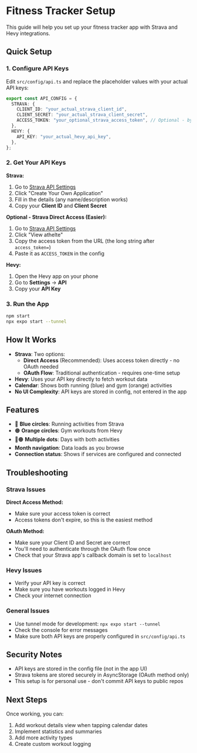# Fitness Tracker Setup

This guide will help you set up your fitness tracker app with Strava and Hevy integrations.

## Quick Setup

### 1. Configure API Keys

Edit `src/config/api.ts` and replace the placeholder values with your actual API keys:

```typescript
export const API_CONFIG = {
  STRAVA: {
    CLIENT_ID: "your_actual_strava_client_id",
    CLIENT_SECRET: "your_actual_strava_client_secret",
    ACCESS_TOKEN: "your_optional_strava_access_token", // Optional - bypasses OAuth
  },
  HEVY: {
    API_KEY: "your_actual_hevy_api_key",
  },
};
```

### 2. Get Your API Keys

**Strava:**

1. Go to [Strava API Settings](https://www.strava.com/settings/api)
2. Click "Create Your Own Application"
3. Fill in the details (any name/description works)
4. Copy your **Client ID** and **Client Secret**

**Optional - Strava Direct Access (Easier):**

1. Go to [Strava API Settings](https://www.strava.com/settings/api)
2. Click "View athelte"
3. Copy the access token from the URL (the long string after `access_token=`)
4. Paste it as `ACCESS_TOKEN` in the config

**Hevy:**

1. Open the Hevy app on your phone
2. Go to **Settings** → **API**
3. Copy your **API Key**

### 3. Run the App

```bash
npm start
npx expo start --tunnel
```

## How It Works

- **Strava**: Two options:
  - **Direct Access** (Recommended): Uses access token directly - no OAuth needed
  - **OAuth Flow**: Traditional authentication - requires one-time setup
- **Hevy**: Uses your API key directly to fetch workout data
- **Calendar**: Shows both running (blue) and gym (orange) activities
- **No UI Complexity**: API keys are stored in config, not entered in the app

## Features

- 🔵 **Blue circles**: Running activities from Strava
- 🟠 **Orange circles**: Gym workouts from Hevy
- 🔵🟠 **Multiple dots**: Days with both activities
- **Month navigation**: Data loads as you browse
- **Connection status**: Shows if services are configured and connected

## Troubleshooting

### Strava Issues

**Direct Access Method:**

- Make sure your access token is correct
- Access tokens don't expire, so this is the easiest method

**OAuth Method:**

- Make sure your Client ID and Secret are correct
- You'll need to authenticate through the OAuth flow once
- Check that your Strava app's callback domain is set to `localhost`

### Hevy Issues

- Verify your API key is correct
- Make sure you have workouts logged in Hevy
- Check your internet connection

### General Issues

- Use tunnel mode for development: `npx expo start --tunnel`
- Check the console for error messages
- Make sure both API keys are properly configured in `src/config/api.ts`

## Security Notes

- API keys are stored in the config file (not in the app UI)
- Strava tokens are stored securely in AsyncStorage (OAuth method only)
- This setup is for personal use - don't commit API keys to public repos

## Next Steps

Once working, you can:

1. Add workout details view when tapping calendar dates
2. Implement statistics and summaries
3. Add more activity types
4. Create custom workout logging
